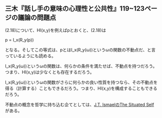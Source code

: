 ## 三木『話し手の意味の心理性と公共性』119~123ページの議論の問題点

(2.18)について、HI(x,y)を例えばpとおくと、(2.18)は

p = I_x(R_y(p))

となる。そしてこの等式は、pとはI_x(R_y(ω))というωの関数の不動点だ、と言っているようにも読める。

I_x(R_y(ω))というωの関数は、何らかの条件を満たせば、不動点を持つだろう。つまり、HI(x,y)は少なくとも存在するだろう。

I_x(R_y(ω))というωの関数がさらに何らかの良い性質を持つなら、その不動点を得る（計算する）こともできるだろう。つまり、HI(x,y)を構成することもできるだろう。

不動点の概念を哲学に持ち込む企てとしては、[J.T. IsmaelのThe Situated Self](https://global.oup.com/academic/product/the-situated-self-9780195375039?cc=us&lang=en&)がある。
